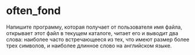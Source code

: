 # often_fond
Напишите программу, которая получает от пользователя имя файла, открывает этот файл в текущем каталоге, читает его и выводит два слова: наиболее часто встречающееся из тех, что имеют размер более трех символов, и наиболее длинное слово на английском языке.
